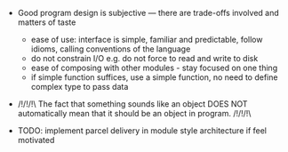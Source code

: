 

- Good program design is subjective — there are trade-offs involved and matters of taste
    - ease of use: interface is simple, familiar and predictable, follow idioms, calling conventions of the language
    - do not constrain I/O e.g. do not force to read and write to disk
    - ease of composing with other modules - stay focused on one thing
    - if simple function suffices, use a simple function, no need to define complex type to pass data

- /!\/!\/!\ The fact that something sounds like an object DOES NOT automatically mean that it should be an object in program. /!\/!\/!\

- TODO: implement parcel delivery in module style architecture if feel motivated

